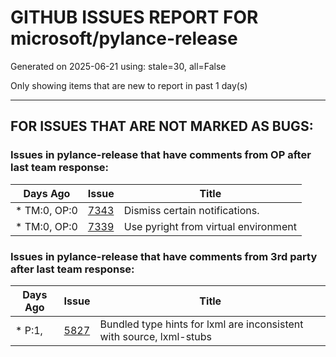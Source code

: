 
# GITHUB ISSUES REPORT FOR microsoft/pylance-release


Generated on 2025-06-21 using: stale=30, all=False


Only showing items that are new to report in past 1 day(s)


---

## FOR ISSUES THAT ARE NOT MARKED AS BUGS:


### Issues in pylance-release that have comments from OP after last team response:

| Days Ago | Issue | Title |
| --- | --- | --- |
 | \* TM:0, OP:0  |[7343](https://github.com/microsoft/pylance-release/issues/7343 "Dismiss certain notifications.")  |Dismiss certain notifications. |
 | \* TM:0, OP:0  |[7339](https://github.com/microsoft/pylance-release/issues/7339 "Use pyright from virtual environment")  |Use pyright from virtual environment |

### Issues in pylance-release that have comments from 3rd party after last team response:

| Days Ago | Issue | Title |
| --- | --- | --- |
 | \* P:1,  |[5827](https://github.com/microsoft/pylance-release/issues/5827 "Bundled type hints for lxml are inconsistent with source, lxml-stubs")  |Bundled type hints for lxml are inconsistent with source, lxml-stubs |




















